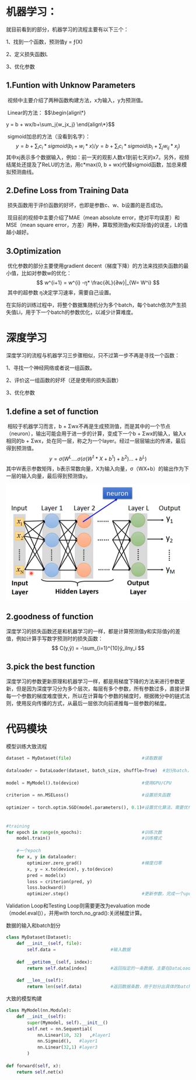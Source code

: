 # 机器学习：

就目前看到的部分，机器学习的流程主要有以下三个：

1、找到一个函数，预测值y = ƒ(X)

2、定义损失函数L

3、优化参数

##  1.Funtion with Unknow Parameters

​	视频中主要介绍了两种函数构建方法，x为输入，y为预测值。

​	Linear的方法：
$$\begin{align\\*}

y = b + wx/b+\sum_j{w_jx_j}
\end{align\\*}$$

​	sigmoid加总的方法（没看到名字）：
$$
y = b + \sum_{i}c_i*sigmoid(b_i+w_i*x)/y= b+\sum_{i}c_i*sigmoid(b_i+\sum_j{w_{ij}*x_j})
$$
​	其中xj表示多个数据输入，例如：前一天的观影人数x1到前七天的x7。另外，视频结尾处还提及了ReLU的方法，用c*max(0, b + wx)代替sigmoid函数，加总来模拟预测曲线。

##  2.Define Loss from Training Data

​	损失函数用于评价函数的好坏，也即是参数c、w、b设置的是否成功。

​	现目前的视频中主要介绍了MAE（mean absolute error，绝对平均误差）和MSE（mean square error，方差）两种，算取预测值y和实际值ŷ的误差，L的值越小越好。

##  3.Optimization

​	优化参数的部分主要使用gradient decent（梯度下降）的方法来找损失函数的最小值，比如对参数w的优化：
$$
w^{i+1} = w^{i} -ŋ* \frac{∂L}{∂w}|_{W= W^i}
$$
​	其中的超参数 ŋ决定学习速率，需要自己设置。

​	在实际的训练过程中，将整个数据集随机分为多个batch，每个batch依次产生损失值Li，用于下一个batch的参数优化，以减少计算难度。

# 深度学习

​	深度学习的流程与机器学习三步骤相似，只不过第一步不再是寻找一个函数：

1、寻找一个神经网络或者说一组函数。

2、评价这一组函数的好坏（还是使用的损失函数）

3、优化参数



## 1.define a set of function

​	相较于机器学习而言，b + Σwx不再是生成预测值，而是其中的一个节点（neuron），输出可能会用于进一步的计算，变成下一个b + Σwx的输入，输入x相同的b + Σwx，处在同一层，称之为一个layer。经过一层层输出的传递，最后得到预测值。
$$
y = σ(W^L....σ(σ(W^1*X+b^1)+b^2)...+b^L)
$$
​	其中W表示参数矩阵，b表示常数向量，X为输入向量，σ（WX+b）的输出作为下一层的输入向量，最后得到预测值y。

![](deeplearing_function.png)

## 2.goodness of function

​	深度学习的损失函数还是和机器学习的一样，都是计算预测值y和实际值ŷ的差值，例如计算手写数字预测时的损失函数：
$$
C(y,ŷ) = -\sum_{i=1}^{10}ŷ_ilny_i
$$

## 3.pick the best function

​	深度学习的参数更新原理和机器学习一样，都是用梯度下降的方法来进行参数更新，但是因为深度学习分为多个层次，每层有多个参数，所有参数过多，直接计算每一个参数的梯度难度很大，所以在计算每个参数的梯度时，根据微分中的链式法则，使用反向传播的方式，从最后一层依次向前递推每一层参数的梯度。

# 代码模块 

模型训练大致流程

```python
dataset = MyDataset(file)							#读取数据

dataloader = DataLoader(dataset, batch_size, shuffle=True)	#划分batch，仅在training时shuffle为true，让batch生产随机

model = MyModel().to(device)						#使用GPU/CPU

criterion = nn.MSELoss()							#设置损失函数

optimizer = torch.optim.SGD(model.parameters(), 0.1)#设置优化算法、需要优化的参数、学习速率ŋ


#training
for epoch in range(n_epochs):						#训练次数
    model.train()									#训练模式
    
    #一个epoch
    for x, y in dataloader:								
        optimizer.zero_grad()						#梯度归零
        x, y = x.to(device), y.to(device)			
        pred = model(x)								
        loss = criterion(pred, y)					
        loss.backward()
        optimizer.step()							#更新参数，完成一个update
```

Validation Loop和Testing Loop则需要更改为evaluation mode（model.eval()），并用with torch.no_grad():关闭梯度计算。



数据的输入和batch划分

```python
class MyDataset(Dataset):
    def __init__(self, file):
        self.data = 					#输入数据
        
    def __getitem__(self, index):
        return self.data[index]			#返回指定的一条数据，主要在DataLoader(dataset, batch_size, shuffle=True)函数中使用
    
    def __len__(self):
        return len(self.data)			#返回数据条数，用于划分出具体的batch数量
```

大致的模型构建

```python
class MyModel(nn.Module):
    def __init__(self):
        super(Mymodel, self).__init__()
        self.net = nn.Sequential(
            nn.Linear(10, 32)	,#layer1
            nn.Sigmoid(),	#layer1
            nn.Linear(32,1)	#layer3
        )

def forward(self, x):
    return self.net(x)
```

